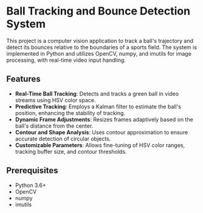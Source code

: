 # Ball Tracking and Bounce Detection System

This project is a computer vision application to track a ball's trajectory and detect its bounces relative to the boundaries of a sports field. The system is implemented in Python and utilizes OpenCV, numpy, and imutils for image processing, with real-time video input handling.

## Features
- **Real-Time Ball Tracking**: Detects and tracks a green ball in video streams using HSV color space.
- **Predictive Tracking**: Employs a Kalman filter to estimate the ball's position, enhancing the stability of tracking.
- **Dynamic Frame Adjustments**: Resizes frames adaptively based on the ball's distance from the center.
- **Contour and Shape Analysis**: Uses contour approximation to ensure accurate detection of circular objects.
- **Customizable Parameters**: Allows fine-tuning of HSV color ranges, tracking buffer size, and contour thresholds.

## Prerequisites
- Python 3.6+
- OpenCV
- numpy
- imutils
